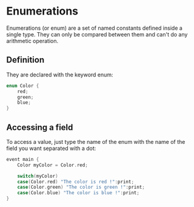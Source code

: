 # Enumerations

Enumerations (or enum) are a set of named constants defined inside a single type.
They can only be compared between them and can't do any arithmetic operation.

## Definition

They are declared with the keyword enum:
```cpp
enum Color {
	red;
	green;
	blue;
}
```

## Accessing a field

To access a value, just type the name of the enum with
the name of the field you want separated with a dot:
```cpp
event main {
	Color myColor = Color.red;

	switch(myColor)
	case(Color.red) "The color is red !":print;
	case(Color.green) "The color is green !":print;
	case(Color.blue) "The color is blue !":print;
}
```